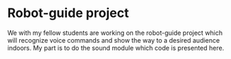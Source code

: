 # Robot-guide project
We with my fellow students are working on the robot-guide project which will recognize voice commands and show the way to a desired audience indoors. My part is to do the sound module which code is presented here.
